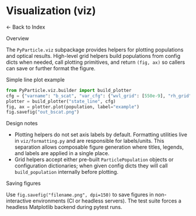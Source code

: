 # Visualization (viz)

← Back to Index

Overview

The `PyParticle.viz` subpackage provides helpers for plotting populations and optical results. High-level grid helpers build populations from config dicts when needed, call plotting primitives, and return `(fig, ax)` so callers can save or further format the figure.

Simple line plot example

```python
from PyParticle.viz.builder import build_plotter
cfg = {"varname": "b_scat", "var_cfg": {"wvl_grid": [550e-9], "rh_grid": [0.0]}}
plotter = build_plotter("state_line", cfg)
fig, ax = plotter.plot(population, label="example")
fig.savefig("out_bscat.png")
```

Design notes

- Plotting helpers do not set axis labels by default. Formatting utilities live in `viz/formatting.py` and are responsible for labels/units. This separation allows composable figure generation where titles, legends, and labels are applied in a single place.
- Grid helpers accept either pre-built `ParticlePopulation` objects or configuration dictionaries; when given config dicts they will call `build_population` internally before plotting.

Saving figures

Use `fig.savefig("filename.png", dpi=150)` to save figures in non-interactive environments (CI or headless servers). The test suite forces a headless Matplotlib backend during pytest runs.
